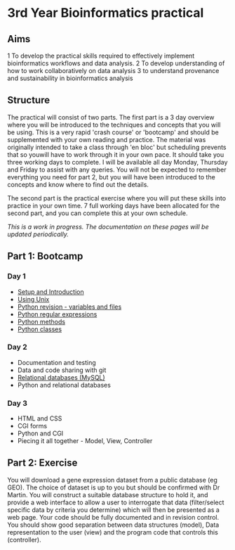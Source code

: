 # 3rd Year Bioinformatics practical

## Aims

1 To develop the practical skills required to effectively implement bioinformatics workflows and data analysis. 
2 To develop understanding of how to work collaboratively on data analysis 
3 to understand provenance and sustainability in bioinformatics analysis
	
## Structure

The practical will consist of two parts. The first part is a 3 day overview where you will be introduced to the techniques and concepts that you will be using. This is a very rapid 'crash course' or 'bootcamp' and should be supplemented with your own reading and practice. The material was originally intended to take a class through 'en bloc' but scheduling prevents that so youwill have to work through it in your own pace. It should take you three working days to complete. I will be available all day Monday, Thursday and Friday to assist with any queries. You will not be expected to remember everything you need for part 2, but you will have been introduced to the concepts and know where to find out the details. 

The second part is the practical exercise where you will put these skills into practice in your own time. 7 full working days have been allocated for the second part, and you can complete this at your own schedule.

*This is a work in progress. The documentation on these pages will be updated periodically.*

## Part 1: Bootcamp

### Day 1


* [Setup and Introduction](setup.md)
* [Using Unix](shell/README.md)  
* [Python revision - variables and files](python/python_files.md)
* [Python regular expressions](python/python_regex.md)
* [Python methods](python/python_functions.md)
* [Python classes](python/python_classes.md)

### Day 2 
* Documentation and testing
* Data and code sharing with git
* [Relational databases (MySQL)](sql/sql_intro.md)
* Python and relational databases

### Day 3
* HTML and CSS
* CGI forms
* Python and CGI
* Piecing it all together - Model, View, Controller
	
## Part 2: Exercise

You will download a gene expression dataset from a public database (eg GEO). The choice of dataset is up to you but should be confirmed with Dr Martin.  You will construct a suitable database structure to hold it, and provide a web interface to allow a user to interrogate that data (filter/select specific data by criteria you determine) which will then be presented as a web page. Your code should be fully documented and in revision control. You should show good separation between data structures (model), Data representation to the user (view) and the program code that controls this (controller).  
